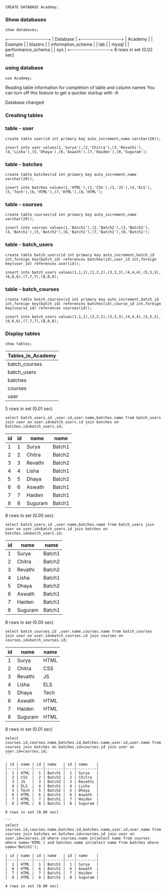 ```syntax
CREATE DATABASE Academy;
```
### Show databases
```syntax
show databases;
```
+--------------------+
| Database           |
+--------------------+
| Academy            |
| Example            |
| blazers            |
| information_schema |
| lab                |
| mysql              |
| performance_schema |
| sys                |
+--------------------+
8 rows in set (0.02 sec) 

### using database
```syntax
use Academy;
```
Reading table information for completion of table and column names
You can turn off this feature to get a quicker startup with -A

Database changed
### Creating tables
### table - user
```syntax
create table user(id int primary key auto_increment,name varchar(20));
```
```syntax
insert into user values(1,'Surya'),(2,'Chitra'),(3,'Revathi'),(4,'Lisha'),(5,'Dhaya'),(6,'Aswath'),(7,'Haiden'),(8,'Suguram');
```
### table - batches
```syntax
create table batches(id int primary key auto_increment,name varchar(20));
```
```syntax
insert into batches values(1,'HTML'),(2,'CSS'),(3,'JS'),(4,'ELS'),(5,'Tech'),(6,'HTML'),(7,'HTML'),(8,'HTML');
```
### table - courses
```syntax
create table courses(id int primary key auto_increment,name varchar(20));
```
```syntax
insert into courses values(1,'Batch1'),(2,'Batch2'),(3,'Batch2'),(4,'Batch1'),(5,'Batch2'),(6,'Batch1'),(7,'Batch1'),(8,'Batch1');
```
### table - batch_users
```syntax
create table batch_users(id int primary key auto_increment,batch_id int,foreign key(batch_id) references batches(id),user_id int,foreign key(user_id) references user(id));
```
```syntax
insert into batch_users values(1,1,1),(2,2,2),(3,3,3),(4,4,4),(5,5,5),(6,6,6),(7,7,7),(8,8,8);
```
### table - batch_courses
```syntax
create table batch_courses(id int primary key auto_increment,batch_id int,foreign key(batch_id) references batches(id),course_id int,foreign key(course_id) references courses(id));
```
```syntax
insert into batch_users values(1,1,1),(2,2,2),(3,3,3),(4,4,4),(5,5,5),(6,6,6),(7,7,7),(8,8,8);
```
### Display tables
```
show tables;
```

| Tables_in_Academy |
|-------------------|
| batch_courses     |
| batch_users       |
| batches           |
| courses           |
| user              |

5 rows in set (0.01 sec)

```syntax
select batch_users.id ,user.id,user.name,batches.name from batch_users join user on user.id=batch_users.id join batches on batches.id=batch_users.id;
```

| id | id | name    | name   |
|----|----|---------|--------|
|  1 |  1 | Surya   | Batch1 |
|  2 |  2 | Chitra  | Batch2 |
|  3 |  3 | Revathi | Batch2 |
|  4 |  4 | Lisha   | Batch1 |
|  5 |  5 | Dhaya   | Batch2 |
|  6 |  6 | Aswath  | Batch1 |
|  7 |  7 | Haiden  | Batch1 |
|  8 |  8 | Suguram | Batch1 |

8 rows in set (0.00 sec)

```
select batch_users.id ,user.name,batches.name from batch_users join user on user.id=batch_users.id join batches on batches.id=batch_users.id;
```

| id | name    | name   |
|----|---------|--------|
|  1 | Surya   | Batch1 |
|  2 | Chitra  | Batch2 |
|  3 | Revathi | Batch2 |
|  4 | Lisha   | Batch1 |
|  5 | Dhaya   | Batch2 |
|  6 | Aswath  | Batch1 |
|  7 | Haiden  | Batch1 |
|  8 | Suguram | Batch1 |

8 rows in set (0.00 sec)


```
select batch_courses.id ,user.name,courses.name from batch_courses join user on user.id=batch_courses.id join courses on courses.id=batch_courses.id;
```

| id | name    | name |
|----|---------|------|
|  1 | Surya   | HTML |
|  2 | Chitra  | CSS  |
|  3 | Revathi | JS   |
|  4 | Lisha   | ELS  |
|  5 | Dhaya   | Tech |
|  6 | Aswath  | HTML |
|  7 | Haiden  | HTML |
|  8 | Suguram | HTML |

8 rows in set (0.01 sec)
````
select courses.id,courses.name,batches.id,batches.name,user.id,user.name from courses join batches on batches.id=courses.id join user on user.id=courses.id;
```

| id | name | id | name   | id | name    |
|----|------|----|--------|----|---------|
|  1 | HTML |  1 | Batch1 |  1 | Surya   |
|  2 | CSS  |  2 | Batch2 |  2 | Chitra  |
|  3 | JS   |  3 | Batch2 |  3 | Revathi |
|  4 | ELS  |  4 | Batch1 |  4 | Lisha   |
|  5 | Tech |  5 | Batch2 |  5 | Dhaya   |
|  6 | HTML |  6 | Batch1 |  6 | Aswath  |
|  7 | HTML |  7 | Batch1 |  7 | Haiden  |
|  8 | HTML |  8 | Batch1 |  8 | Suguram |

8 rows in set (0.00 sec)

```
select courses.id,courses.name,batches.id,batches.name,user.id,user.name from courses join batches on batches.id=courses.id join user on user.id=courses.id where courses.name in(select name from courses where name='HTML') and batches.name in(select name from batches where name='Batch1');
```
| id | name | id | name   | id | name    |
|----|------|----|--------|----|---------|
|  1 | HTML |  1 | Batch1 |  1 | Surya   |
|  6 | HTML |  6 | Batch1 |  6 | Aswath  |
|  7 | HTML |  7 | Batch1 |  7 | Haiden  |
|  8 | HTML |  8 | Batch1 |  8 | Suguram |

4 rows in set (0.00 sec)


